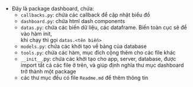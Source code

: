 - Đây là package dashboard, chứa:
    + `callbacks.py`: chứa các callback để cập nhật biểu đồ
    + `dashboard.py`: chứa html dash components
    + `datas.py`: chứa các biến dữ liệu, các dataframe. Biến toàn cục sẽ để vào hàm init,\
        khi chạy thì gọi `datas.<tên biến>`
    + `models.py`: chứa các khởi tạo về bảng của database
    + `tools.py`: chứa các hàm, mục đích cộng thêm cho các file khác
    + `__init__`.py: chứa các khởi tạo cho app, server, database, được import tất cả các file ở trên, và giúp định nghĩa thư mục dashboard trở thành một package
    + các thư mục đều có file `Readme.md` để thêm thông tin